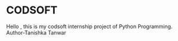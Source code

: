# CODSOFT
Hello , this is my codsoft internship project of Python Programming.
<br> Author-Tanishka Tanwar
